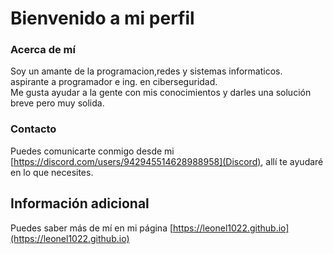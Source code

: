 # Bienvenido a mi perfil

### Acerca de mí
Soy un amante de la programacion,redes y sistemas informaticos. <br>
aspirante a programador e ing. en ciberseguridad.<br>
Me gusta ayudar a la gente con mis conocimientos y darles una solución breve pero muy solida.

### Contacto
Puedes comunicarte conmigo desde mi [https://discord.com/users/942945514628988958](Discord), allí te ayudaré en lo que necesites.

## Información adicional
Puedes saber más de mí en mi página [https://leonel1022.github.io](https://leonel1022.github.io)
